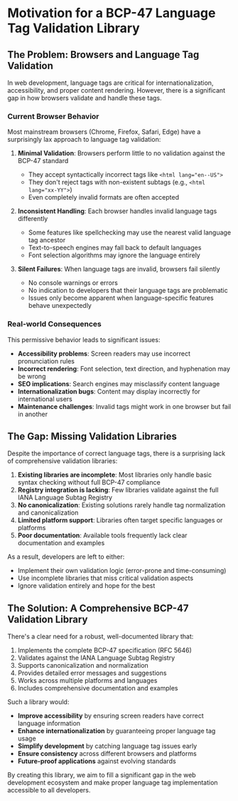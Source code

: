 # Motivation for a BCP-47 Language Tag Validation Library

## The Problem: Browsers and Language Tag Validation

In web development, language tags are critical for internationalization, accessibility, and proper content rendering. However, there is a significant gap in how browsers validate and handle these tags.

### Current Browser Behavior

Most mainstream browsers (Chrome, Firefox, Safari, Edge) have a surprisingly lax approach to language tag validation:

1. **Minimal Validation**: Browsers perform little to no validation against the BCP-47 standard

   - They accept syntactically incorrect tags like `<html lang="en--US">`
   - They don't reject tags with non-existent subtags (e.g., `<html lang="xx-YY">`)
   - Even completely invalid formats are often accepted

2. **Inconsistent Handling**: Each browser handles invalid language tags differently

   - Some features like spellchecking may use the nearest valid language tag ancestor
   - Text-to-speech engines may fall back to default languages
   - Font selection algorithms may ignore the language entirely

3. **Silent Failures**: When language tags are invalid, browsers fail silently
   - No console warnings or errors
   - No indication to developers that their language tags are problematic
   - Issues only become apparent when language-specific features behave unexpectedly

### Real-world Consequences

This permissive behavior leads to significant issues:

- **Accessibility problems**: Screen readers may use incorrect pronunciation rules
- **Incorrect rendering**: Font selection, text direction, and hyphenation may be wrong
- **SEO implications**: Search engines may misclassify content language
- **Internationalization bugs**: Content may display incorrectly for international users
- **Maintenance challenges**: Invalid tags might work in one browser but fail in another

## The Gap: Missing Validation Libraries

Despite the importance of correct language tags, there is a surprising lack of comprehensive validation libraries:

1. **Existing libraries are incomplete**: Most libraries only handle basic syntax checking without full BCP-47 compliance
2. **Registry integration is lacking**: Few libraries validate against the full IANA Language Subtag Registry
3. **No canonicalization**: Existing solutions rarely handle tag normalization and canonicalization
4. **Limited platform support**: Libraries often target specific languages or platforms
5. **Poor documentation**: Available tools frequently lack clear documentation and examples

As a result, developers are left to either:

- Implement their own validation logic (error-prone and time-consuming)
- Use incomplete libraries that miss critical validation aspects
- Ignore validation entirely and hope for the best

## The Solution: A Comprehensive BCP-47 Validation Library

There's a clear need for a robust, well-documented library that:

1. Implements the complete BCP-47 specification (RFC 5646)
2. Validates against the IANA Language Subtag Registry
3. Supports canonicalization and normalization
4. Provides detailed error messages and suggestions
5. Works across multiple platforms and languages
6. Includes comprehensive documentation and examples

Such a library would:

- **Improve accessibility** by ensuring screen readers have correct language information
- **Enhance internationalization** by guaranteeing proper language tag usage
- **Simplify development** by catching language tag issues early
- **Ensure consistency** across different browsers and platforms
- **Future-proof applications** against evolving standards

By creating this library, we aim to fill a significant gap in the web development ecosystem and make proper language tag implementation accessible to all developers.
